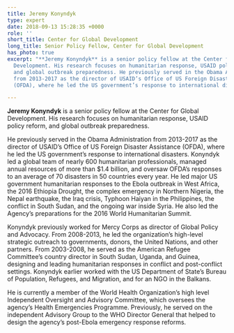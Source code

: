 ```yaml
---
title: Jeremy Konyndyk
type: expert
date: 2018-09-13 15:28:35 +0000
role: ''
short_title: Center for Global Development
long_title: Senior Policy Fellow, Center for Global Development
has_photo: true
excerpt: "**Jeremy Konyndyk** is a senior policy fellow at the Center for Global
  Development. His research focuses on humanitarian response, USAID policy reform,
  and global outbreak preparedness. He previously served in the Obama Administration
  from 2013-2017 as the director of USAID’s Office of US Foreign Disaster Assistance
  (OFDA), where he led the US government’s response to international disasters."

---
```

**Jeremy Konyndyk** is a senior policy fellow at the Center for Global Development. His research focuses on humanitarian response, USAID policy reform, and global outbreak preparedness.  
  
He previously served in the Obama Administration from 2013-2017 as the director of USAID’s Office of US Foreign Disaster Assistance (OFDA), where he led the US government’s response to international disasters. Konyndyk led a global team of nearly 600 humanitarian professionals, managed annual resources of more than $1.4 billion, and oversaw OFDA’s responses to an average of 70 disasters in 50 countries every year. He led major US government humanitarian responses to the Ebola outbreak in West Africa, the 2016 Ethiopia Drought, the complex emergency in Northern Nigeria, the Nepal earthquake, the Iraq crisis, Typhoon Haiyan in the Philippines, the conflict in South Sudan, and the ongoing war inside Syria. He also led the Agency’s preparations for the 2016 World Humanitarian Summit.  
  
Konyndyk previously worked for Mercy Corps as director of Global Policy and Advocacy. From 2008-2013, he led the organization’s high-level strategic outreach to governments, donors, the United Nations, and other partners. From 2003-2008, he served as the American Refugee Committee’s country director in South Sudan, Uganda, and Guinea, designing and leading humanitarian responses in conflict and post-conflict settings. Konyndyk earlier worked with the US Department of State’s Bureau of Population, Refugees, and Migration, and for an NGO in the Balkans.  
  
He is currently a member of the World Health Organization’s high level Independent Oversight and Advisory Committee, which oversees the agency’s Health Emergencies Programme. Previously, he served on the independent Advisory Group to the WHO Director General that helped to design the agency’s post-Ebola emergency response reforms.